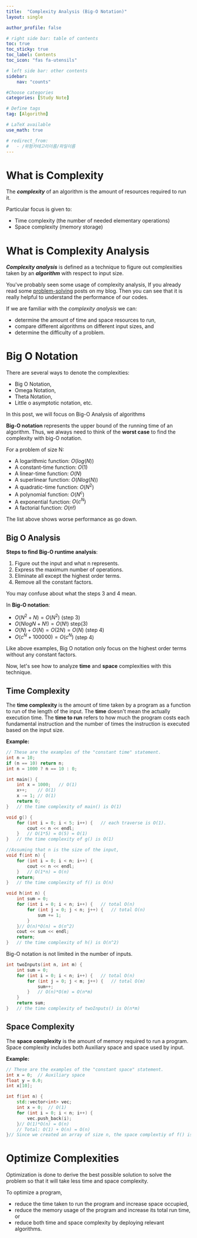 ```yaml
---
title:  "Complexity Analysis (Big-O Notation)"
layout: single

author_profile: false

# right side bar: table of contents
toc: true
toc_sticky: true
toc_label: Contents
toc_icon: "fas fa-utensils"

# left side bar: other contents
sidebar:
    nav: "counts"

#Choose categories
categories: [Study Note]

# Define tags
tag: [Algorithm]

# LaTeX available
use_math: true

# redirect_from:
#   - /위험카테고리이름/파일이름
---
```


# What is Complexity

The ***complexity*** of an algorithm is the amount of resources required to run it. 

Particular focus is given to:

+ Time complexity (the number of needed elementary operations)
+ Space complexity (memory storage)

# What is Complexity Analysis

***Complexity analysis*** is defined as a technique to figure out complexities taken by an ***algorithm*** with respect to input size.

You've probably seen some usage of complexity analysis, If you already read some [problem-solving](../../problem-solving/) posts on my blog. Then you can see that it is really helpful to understand the performance of our codes. 

If we are familiar with the *complexity analysis* we can:

+ determine the amount of time and space resources to run,
+ compare different algorithms on different input sizes, and
+ determine the difficulty of a problem.

# Big O Notation

There are several ways to denote the complexities:

+ Big O Notation,
+ Omega Notation,
+ Theta Notation,
+ Little o asymptotic notation, etc.

In this post, we will focus on Big-O Analysis of algorithms

**Big-O notation** represents the upper bound of the running time of an algorithm. Thus, we always need to think of the **worst case** to find the complexity with big-O notation. 

For a problem of size N:

+ A logarithmic function: $O(log(N))$
+ A constant-time function: $O(1)$
+ A linear-time function: $O(N)$
+ A superlinear function: $O(Nlog(N))$
+ A quadratic-time function: $O(N^{2})$
+ A polynomial function: $O(N^{c})$
+ A exponential function: $O(c^{N})$
+ A factorial function: $O(n!)$

The list above shows worse performance as go down.



## Big O Analysis

**Steps to find Big-O runtime analysis**:

1. Figure out the input and what n represents.
2. Express the maximum number of operations.
3. Eliminate all except the highest order terms.
4. Remove all the constant factors.

You may confuse about what the steps 3 and 4 mean.

In **Big-O notation**:

+ $O(N^{2}+N)=O(N^{2})$ (step 3)
+ $O(NlogN + N!)=O(N!)$ step(3)
+ $O(N) + O(N)=O(2N)=O(N)$ (step 4)
+ $O(c^{N} + 100000)=O(c^{N})$ (step 4)

Like above examples, Big O notation only focus on the highest order terms without any constant factors.

Now, let's see how to analyze **time** and **space** complexities with this technique.

## Time Complexity

The **time complexity** is the amount of time taken by a program as a function to run of the length of the input. The **time** doesn't mean the actually execution time. The **time to run** refers to how much the program costs each fundamental instruction and the number of times the instruction is executed based on the input size.

**Example:**

~~~c
// These are the examples of the "constant time" statement.
int n = 10;
if (n == 10) return n;
int n = 1000 ? n == 10 : 0;

int main() {
    int x = 1000;	// O(1)
    x++;	// O(1)
    x -= 1;	// O(1)
    return 0;
}	// the time complexity of main() is O(1)

void g() {
    for (int i = 0; i < 5; i++) {	// each traverse is O(1). 
        cout << n << endl;
    }	// O(1*5) = O(5) = O(1)
}	// the time complexity of g() is O(1)

//Assuming that n is the size of the input, 
void f(int n) {
    for (int i = 0; i < n; i++) {
        cout << n << endl;
    }	// O(1*n) = O(n)
    return;
}	// the time complexity of f() is O(n)

void h(int n) {
    int sum = 0;
    for (int i = 0; i < n; i++) {	// total O(n)
        for (int j = 0; j < n; j++) {	// total O(n)
            sum += 1;
        }
    }// O(n)*O(n) = O(n^2)
    cout << sum << endl;
    return;
}	// the time complexity of h() is O(n^2)
~~~

Big-O notation is not limited in the number of inputs.

~~~c++
int twoInputs(int n, int m) {
    int sum = 0;
    for (int i = 0; i < n; i++) {	// total O(n)
        for (int j = 0; j < m; j++) {	// total O(m)
            sum++;
        }	// O(n)*O(m) = O(n*m)
    }
    return sum;
}	// the time complexity of twoInputs() is O(n*m)
~~~

## Space Complexity

The **space complexity** is the amount of memory required to run a program. Space complexity includes both Auxiliary space and space used by input.

**Example:**

~~~c++
// These are the examples of the "constant space" statement.
int x = 0;	// Auxiliary space
float y = 0.0;
int x[10];

int f(int n) {
    std::vector<int> vec;
    int x = 0;	// O(1)
    for (int i = 0; i < n; i++) {
        vec.push_back(i);
    }// O(1)*O(n) = O(n)
    // Total: O(1) + O(n) = O(n)
}// Since we created an array of size n, the space complextiy of f() is O(n)
~~~

# Optimize Complexities

Optimization is done to derive the best possible solution to solve the problem so that it will take less time and space complexity. 

To optimize a program,

+ reduce the time taken to run the program and increase space occupied,
+ reduce the memory usage of the program and increase its total run time, or
+ reduce both time and space complexity by deploying relevant algorithms.
